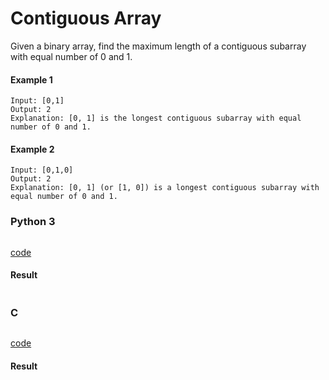 # Contiguous Array
Given a binary array, find the maximum length of a contiguous subarray with equal number of 0 and 1.

#### Example 1
```
Input: [0,1]
Output: 2
Explanation: [0, 1] is the longest contiguous subarray with equal number of 0 and 1.
```

#### Example 2
```
Input: [0,1,0]
Output: 2
Explanation: [0, 1] (or [1, 0]) is a longest contiguous subarray with equal number of 0 and 1.
```

### Python 3
```python

```
[code](Python%203/545.py)

#### Result
```

```

### C
```C

```
[code](C/545.c)

#### Result
```

```


